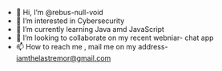 - 👋 Hi, I’m @rebus-null-void
- 👀 I’m interested in Cybersecurity
- 🌱 I’m currently learning Java amd JavaScript
- 💞️ I’m looking to collaborate on my recent webniar- chat app 
- 📫 How to reach me , mail me on my address- iamthelastremor@gmail.com

<!---
rebus-null-void/rebus-null-void is a ✨ special ✨ repository because its `README.md` (this file) appears on your GitHub profile.
You can click the Preview link to take a look at your changes.
--->

